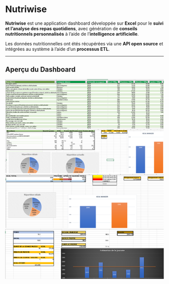 # Nutriwise

**Nutriwise** est une application dashboard développée sur **Excel** pour le **suivi et l’analyse des repas quotidiens**, avec génération de **conseils nutritionnels personnalisés** à l’aide de l’**intelligence artificielle**.

Les données nutritionnelles ont étés récupérées via une **API open source** et intégrées au système à l’aide d’un **processus ETL**.

---

## Aperçu du Dashboard

![Nutriwise Screenshot 1](NUTRIWISE1.PNG)  
![Nutriwise Screenshot 2](NUTRIWISE2.PNG)  
![Nutriwise Screenshot 3](NUTRIWISE3.PNG)  
![Nutriwise Screenshot 4](NUTRIWISE4.PNG)

